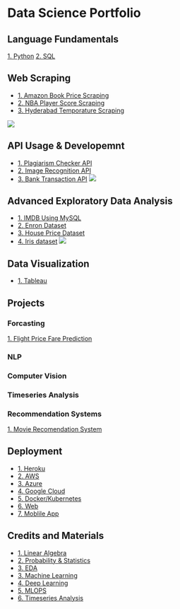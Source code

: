 # Data Science Portfolio

## Language Fundamentals
[1. Python]( https://github.com/mHamzaArain/PyhtonFinal )
[2. SQL](  )

## Web Scraping 
* [1. Amazon Book Price Scraping]( https://github.com/mHamzaArain/Web_scraping/tree/master/Scrapy/Projects/amazon/amazon )
* [2. NBA Player Score Scraping]( https://github.com/mHamzaArain/Web_scraping/tree/master/Scrapy/Projects/nba )
* [3. Hyderabad Temporature Scraping]( https://github.com/mHamzaArain/weather-prediction/tree/master/xlsx%20data )

![](/images/positions_by_state.png)

## API Usage & Developemnt
* [1. Plagiarism Checker API]( https://github.com/mHamzaArain/-PlagiarismAPI )
* [2. Image Recognition API]( https://github.com/mHamzaArain/ImageRecognitionAPI- )
* [3. Bank Transaction API]( https://github.com/mHamzaArain/BankTransactionAPI )
![](/images/positions_by_state.png)

## Advanced Exploratory Data Analysis
* [1. IMDB Using MySQL](  )
* [2. Enron Dataset]( https://github.com/mHamzaArain/enron_fraud_emials_analysis )
* [3. House Price Dataset]( https://github.com/mHamzaArain/House-Prices---Advanced-Regression-Techniques )
* [4. Iris dataset]()
![](/images/positions_by_state.png)

## Data Visualization
* [1. Tableau]()

## Projects
### Forcasting
[1. Flight Price Fare Prediction]( https://github.com/mHamzaArain/flight-price-fare-prediction )
### NLP
### Computer Vision 
### Timeseries Analysis
### Recommendation Systems
[1. Movie Recomendation System]( https://github.com/mHamzaArain/movie_recommendation )

## Deployment
* [1. Heroku]()
* [2. AWS]()
* [3. Azure]()
* [4. Google Cloud]()
* [5. Docker/Kubernetes]()
* [6. Web]()
* [7. Moblile App]()

## Credits and Materials
* [1. Linear Algebra]( https://github.com/mHamzaArain/portfolio/blob/main/materials/01_linear_algebra )
* [2. Probability & Statistics]( https://github.com/mHamzaArain/portfolio/tree/main/materials/03_probability_statistics )
* [3. EDA]( https://github.com/mHamzaArain/portfolio/tree/main/materials/02_eda )
* [3. Machine Learning]()
* [4. Deep Learning]()
* [5. MLOPS]()
* [6. Timeseries Analysis]()



